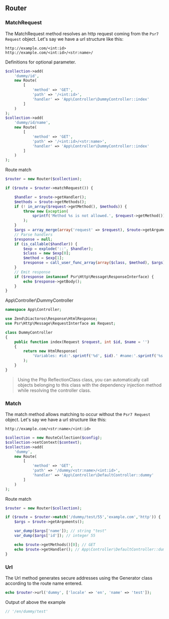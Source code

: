 
## Router

### MatchRequest

The MatchRequest method resolves an http request coming from the `Psr7 Request` object. Let's say we have a url structure like this:

```
http://example.com/<int:id>
http://example.com/<int:id>/<str:name>/
```

Definitions for optional parameter.

```php
$collection->add(
    'dummy/id',
    new Route(
        [
            'method' => 'GET',
            'path' => '/<int:id>',
            'handler' => 'App\Controller\DummyController::index'
        ]
    )
);
$collection->add(
    'dummy/id/name',
    new Route(
        [
            'method' => 'GET',
            'path' => '/<int:id>/<str:name>',
            'handler' => 'App\Controller\DummyController::index'
        ]
    )
);
```

Route match

```php
$router = new Router($collection);

if ($route = $router->matchRequest()) {

    $handler = $route->getHandler();
    $methods = $route->getMethods();
    if (! in_array($request->getMethod(), $methods)) {
        throw new Exception(
            sprintf('Method %s is not allowed.', $request->getMethod())
        );
    }
    $args = array_merge(array('request' => $request), $route->getArguments());
    // Parse handlers
    $response = null;
    if (is_callable($handler)) {
        $exp = explode('::', $handler);
        $class = new $exp[0];
        $method = $exp[1];
        $response = call_user_func_array(array($class, $method), $args);
    }
    // Emit response
    if ($response instanceof Psr\Http\Message\ResponseInterface) {
        echo $response->getBody();
    }
}
```

App\Controller\DummyController

```php
namespace App\Controller;

use Zend\Diactoros\Response\HtmlResponse;
use Psr\Http\Message\RequestInterface as Request;

class DummyController
{
    public function index(Request $request, int $id, $name = '')
    {
        return new HtmlResponse(
            'Variables: #id:'.sprintf('%d', $id).' #name:'.sprintf('%s', $name)
        );
    }
}
```

> Using the Php ReflectionClass class, you can automatically call objects belonging to this class with the dependency injection method while resolving the controller class.


### Match

The match method allows matching to occur without the `Psr7 Request` object. Let's say we have a url structure like this:

```
http://example.com/<str:name>/<int:id>
```

```php
$collection = new RouteCollection($config);
$collection->setContext($context);
$collection->add(
    'dummy',
    new Route(
        [
            'method' => 'GET',
            'path' => '/dummy/<str:name>/<int:id>',
            'handler' => 'App\Controller\DefaultController::dummy'
        ]
    )
);
```

Route match

```php
$router = new Router($collection);

if ($route = $router->match('/dummy/test/55','example.com','http')) {
    $args = $route->getArguments();

    var_dump($args['name']); // string "test"
    var_dump($args['id']); // integer 55

    echo $route->getMethods()[0]; // GET
    echo $route->getHandler(); // App\Controller\DefaultController::dummy
}
```

### Url

The Url method generates secure addresses using the Generator class according to the route name entered.

```php
echo $router->url('dummy', ['locale' => 'en', 'name' => 'test']);
```

Output of above the example

```php
// '/en/dummy/test'
```